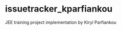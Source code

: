 issuetracker_kparfiankou
========================

JEE training project implementation by Kiryl Parfiankou 